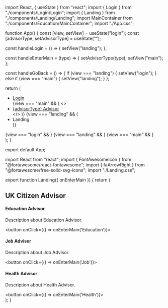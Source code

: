 import React, { useState } from "react";
import { Login } from "./components/Login/Login";
import { Landing } from "./components/Landing/Landing";
import MainContainer from "./components/Education/MainContainer";
import "./App.css";

function App() {
  const [view, setView] = useState("login");
  const [advisorType, setAdvisorType] = useState("");

  const handleLogin = () => {
    setView("landing");
  };

  const handleEnterMain = (type) => {
    setAdvisorType(type);
    setView("main");
  };

  const handleGoBack = () => {
    if (view === "landing") {
      setView("login");
    } else if (view === "main") {
      setView("landing");
    }
  };

  return (
    <div className="app">
      <nav className="breadcrumbs">
        <ul>
          <li>
            <a href="#" onClick={handleGoBack}>
              Login
            </a>
          </li>
          {view === "main" && (
            <>
              <li>
                <a href="#">{advisorType} Advisor</a>
              </li>
            </>
          )}
          {view === "landing" && (
            <li>
              <a>Landing</a>
            </li>
          )}
        </ul>
      </nav>
      {view === "login" && <Login onLogin={handleLogin} />}
      {view === "landing" && <Landing onEnterMain={handleEnterMain} />}
      {view === "main" && <MainContainer advisorType={advisorType}/>}
    </div>
  );
}

export default App;



import React from "react";
import { FontAwesomeIcon } from "@fortawesome/react-fontawesome";
import { faArrowRight } from "@fortawesome/free-solid-svg-icons";
import "./Landing.css";

export function Landing({ onEnterMain }) {
  return (
    <div className="landing">
      <h2>UK Citizen Advisor</h2>
      <div className="cards-container">
        <div className="card">
          <h4>Education Advisor</h4>
          <p>Description about Education Advisor.</p>
          <button onClick={() => onEnterMain('Education')}>
            <FontAwesomeIcon icon={faArrowRight} />
          </button>
        </div>
        <div className="card">
          <h4>Job Advisor</h4>
          <p>Description about Job Advisor.</p>
          <button onClick={() => onEnterMain('Job')}>
            <FontAwesomeIcon icon={faArrowRight} />
          </button>
        </div>
        <div className="card">
          <h4>Health Advisor</h4>
          <p>Description about Health Advisor.</p>
          <button onClick={() => onEnterMain('Health')}>
            <FontAwesomeIcon icon={faArrowRight} />
          </button>
        </div>
      </div>
    </div>
  );
}





